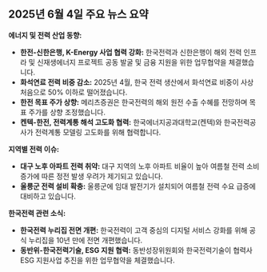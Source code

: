 ## 2025년 6월 4일 주요 뉴스 요약

**에너지 및 전력 산업 동향:**

*   **한전-신한은행, K-Energy 사업 협력 강화:** 한국전력과 신한은행이 해외 전력 인프라 및 신재생에너지 프로젝트 공동 발굴 및 금융 지원을 위한 업무협약을 체결했습니다.
*   **화석연료 전력 비중 감소:** 2025년 4월, 한국 전력 생산에서 화석연료 비중이 사상 처음으로 50% 이하로 떨어졌습니다.
*   **한전 목표 주가 상향:** 메리츠증권은 한국전력의 해외 원전 수출 수혜를 전망하며 목표 주가를 상향 조정했습니다.
*   **켄텍-한전, 전력계통 해석 고도화 협력:** 한국에너지공과대학교(켄텍)와 한국전력공사가 전력계통 모델링 고도화를 위해 협력합니다.

**지역별 전력 이슈:**

*   **대구 노후 아파트 전력 취약:** 대구 지역의 노후 아파트 비율이 높아 여름철 전력 소비 증가에 따른 정전 발생 우려가 제기되고 있습니다.
*   **울릉군 전력 설비 확충:** 울릉군에 임대 발전기가 설치되어 여름철 전력 수요 급증에 대비하고 있습니다.

**한국전력 관련 소식:**

*   **한국전력 누리집 전면 개편:** 한국전력이 고객 중심의 디지털 서비스 강화를 위해 공식 누리집을 10년 만에 전면 개편했습니다.
*   **동반위-한국전력기술, ESG 지원 협력:** 동반성장위원회와 한국전력기술이 협력사 ESG 지원사업 추진을 위한 업무협약을 체결했습니다.

